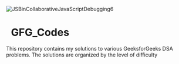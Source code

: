![JSBinCollaborativeJavaScriptDebugging6](https://github.com/Aritra2019/LeetCode/assets/98468370/2a3f458f-c365-4d9b-a5fa-64b7e56b54f8) <h1>&nbsp;&nbsp;GFG_Codes</h1>

This repository contains my solutions to various GeeksforGeeks DSA problems. The solutions are organized by the level of difficulty

